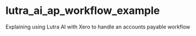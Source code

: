 # lutra_ai_ap_workflow_example
Explaining using Lutra AI with Xero to handle an accounts payable workflow
